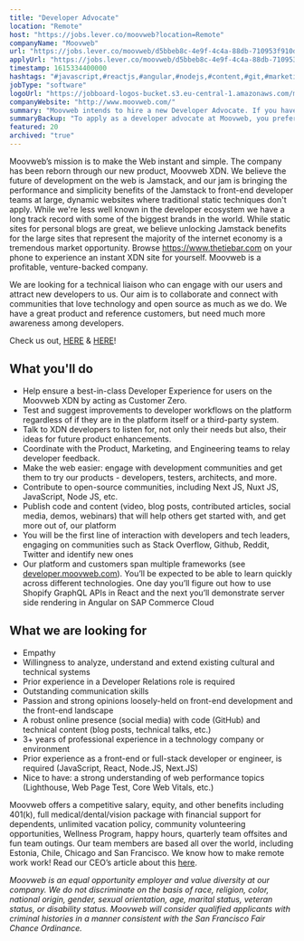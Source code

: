 ```yaml
---
title: "Developer Advocate"
location: "Remote"
host: "https://jobs.lever.co/moovweb?location=Remote"
companyName: "Moovweb"
url: "https://jobs.lever.co/moovweb/d5bbeb8c-4e9f-4c4a-88db-710953f910d7"
applyUrl: "https://jobs.lever.co/moovweb/d5bbeb8c-4e9f-4c4a-88db-710953f910d7/apply"
timestamp: 1615334400000
hashtags: "#javascript,#reactjs,#angular,#nodejs,#content,#git,#marketing,#socialmedia,#branding,#finance"
jobType: "software"
logoUrl: "https://jobboard-logos-bucket.s3.eu-central-1.amazonaws.com/moovweb"
companyWebsite: "http://www.moovweb.com/"
summary: "Moovweb intends to hire a new Developer Advocate. If you have 3+ years of professional experience in a technology company or environment, consider applying."
summaryBackup: "To apply as a developer advocate at Moovweb, you preferably need to have some knowledge of: #javascript, #reactjs, #angular."
featured: 20
archived: "true"
---
```


Moovweb’s mission is to make the Web instant and simple. The company has been reborn through our new product, Moovweb XDN. We believe the future of development on the web is Jamstack, and our jam is bringing the performance and simplicity benefits of the Jamstack to front-end developer teams at large, dynamic websites where traditional static techniques don't apply. While we're less well known in the developer ecosystem we have a long track record with some of the biggest brands in the world. While static sites for personal blogs are great, we believe unlocking Jamstack benefits for the large sites that represent the majority of the internet economy is a tremendous market opportunity. Browse https://www.thetiebar.com on your phone to experience an instant XDN site for yourself. Moovweb is a profitable, venture-backed company.

We are looking for a technical liaison who can engage with our users and attract new developers to us. Our aim is to collaborate and connect with communities that love technology and open source as much as we do. We have a great product and reference customers, but need much more awareness among developers.

Check us out, [HERE](https://www.youtube.com/watch?v=Vi2xoPR5Lrw) & [HERE](https://www.youtube.com/watch?v=cVJxZEyShs4)!

## What you'll do

*   Help ensure a best-in-class Developer Experience for users on the Moovweb XDN by acting as Customer Zero.
*   Test and suggest improvements to developer workflows on the platform regardless of if they are in the platform itself or a third-party system.
*   Talk to XDN developers to listen for, not only their needs but also, their ideas for future product enhancements.
*   Coordinate with the Product, Marketing, and Engineering teams to relay developer feedback.
*   Make the web easier: engage with development communities and get them to try our products - developers, testers, architects, and more.
*   Contribute to open-source communities, including Next JS, Nuxt JS, JavaScript, Node JS, etc.
*   Publish code and content (video, blog posts, contributed articles, social media, demos, webinars) that will help others get started with, and get more out of, our platform
*   You will be the first line of interaction with developers and tech leaders, engaging on communities such as Stack Overflow, Github, Reddit, Twitter and identify new ones
*   Our platform and customers span multiple frameworks (see [developer.moovweb.com](https://developer.moovweb.com/)). You’ll be expected to be able to learn quickly across different technologies. One day you’ll figure out how to use Shopify GraphQL APIs in React and the next you’ll demonstrate server side rendering in Angular on SAP Commerce Cloud

## What we are looking for

*   Empathy
*   Willingness to analyze, understand and extend existing cultural and technical systems
*   Prior experience in a Developer Relations role is required
*   Outstanding communication skills
*   Passion and strong opinions loosely-held on front-end development and the front-end landscape
*   A robust online presence (social media) with code (GitHub) and technical content (blog posts, technical talks, etc.)
*   3+ years of professional experience in a technology company or environment
*   Prior experience as a front-end or full-stack developer or engineer, is required (JavaScript, React, Node.JS, Next.JS)
*   Nice to have: a strong understanding of web performance topics (Lighthouse, Web Page Test, Core Web Vitals, etc.)

Moovweb offers a competitive salary, equity, and other benefits including 401(k), full medical/dental/vision package with financial support for dependents, unlimited vacation policy, community volunteering opportunities, Wellness Program, happy hours, quarterly team offsites and fun team outings. Our team members are based all over the world, including Estonia, Chile, Chicago and San Francisco. We know how to make remote work work! Read our CEO’s article about this [here](https://www.moovweb.com/how-to-make-remote-work-work/).

_Moovweb is an equal opportunity employer and value diversity at our company. We do not discriminate on the basis of race, religion, color, national origin, gender, sexual orientation, age, marital status, veteran status, or disability status._ _Moovweb will consider qualified applicants with criminal histories in a manner consistent with the San Francisco Fair Chance Ordinance._
